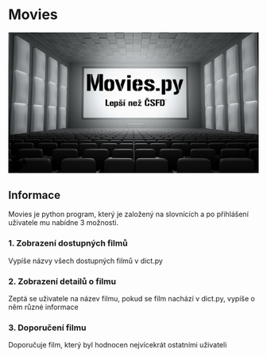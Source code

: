 # Movies
![moviesbanner](movies-banner.png "movies banner")
## Informace
<p>Movies je python program, který je založený na slovnících a po přihlášení uživatele mu nabídne 3 možnosti.</p>

### 1. Zobrazení dostupných filmů
<p>Vypíše názvy všech dostupných filmů v dict.py</p>

### 2. Zobrazení detailů o filmu
<p>Zeptá se uživatele na název filmu, pokud se film nachází v dict.py, vypíše o něm různé informace</p>

### 3. Doporučení filmu
<p> Doporučuje film, který byl hodnocen nejvícekrát ostatními uživateli</p>
